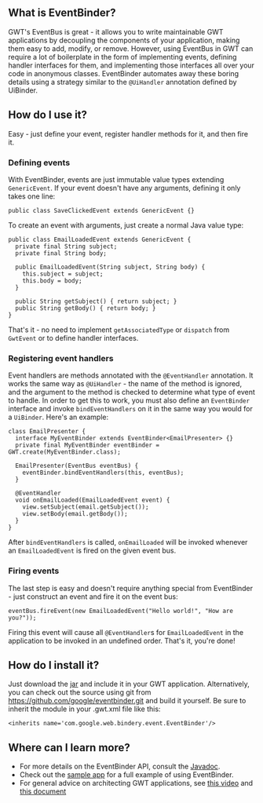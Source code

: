 ## What is EventBinder?


GWT's EventBus is great - it allows you to write maintainable GWT applications
by decoupling the components of your application, making them easy to add,
modify, or remove. However, using EventBus in GWT can require a lot of 
boilerplate in the form of implementing events, defining handler interfaces for
them, and implementing those interfaces all over your code in anonymous classes.
EventBinder automates away these boring details using a strategy similar to the
`@UiHandler` annotation defined by UiBinder.

## How do I use it?

Easy - just define your event, register handler methods for it, and then fire 
it.

### Defining events

With EventBinder, events are just immutable value types extending 
`GenericEvent`. If your event doesn't have any arguments, defining it
only takes one line:

    public class SaveClickedEvent extends GenericEvent {}

To create an event with arguments, just create a normal Java value type:

    public class EmailLoadedEvent extends GenericEvent {
      private final String subject;
      private final String body;

      public EmailLoadedEvent(String subject, String body) {
        this.subject = subject;
        this.body = body;
      }

      public String getSubject() { return subject; }
      public String getBody() { return body; }
    }

That's it - no need to implement `getAssociatedType` or `dispatch` from
`GwtEvent` or to define handler interfaces.

### Registering event handlers

Event handlers are methods annotated with the `@EventHandler` annotation. It
works the same way as `@UiHandler` - the name of the method is ignored, and
the argument to the method is checked to determine what type of event to
handle. In order to get this to work, you must also define an `EventBinder` 
interface and invoke `bindEventHandlers` on it in the same way you would for a 
`UiBinder`. Here's an example:

    class EmailPresenter {
      interface MyEventBinder extends EventBinder<EmailPresenter> {}
      private final MyEventBinder eventBinder = GWT.create(MyEventBinder.class);

      EmailPresenter(EventBus eventBus) {
        eventBinder.bindEventHandlers(this, eventBus);
      }

      @EventHandler
      void onEmailLoaded(EmailLoadedEvent event) {
        view.setSubject(email.getSubject());
        view.setBody(email.getBody());
      }
    }

After `bindEventHandlers` is called, `onEmailLoaded` will be invoked whenever an
`EmailLoadedEvent` is fired on the given event bus.

### Firing events

The last step is easy and doesn't require anything special from EventBinder -
just construct an event and fire it on the event bus:

    eventBus.fireEvent(new EmailLoadedEvent("Hello world!", "How are you?"));

Firing this event will cause all `@EventHandler`s for `EmailLoadedEvent` in the
application to be invoked in an undefined order. That's it, you're done!

## How do I install it?

Just download the [jar][1] and include it in your GWT application. 
Alternatively, you can check out the source using git from
<https://github.com/google/eventbinder.git> and build it yourself. Be sure to
inherit the module in your .gwt.xml file like this:

    <inherits name='com.google.web.bindery.event.EventBinder'/>

## Where can I learn more?

 * For more details on the EventBinder API, consult the [Javadoc][2].
 * Check out the [sample app][3] for a full example of using EventBinder.
 * For general advice on architecting GWT applications, see [this video][4]
   and [this document][5]

[1]: TODO
[2]: http://google.github.io/gwteventbinder/javadoc/
[3]: https://github.com/google/gwteventbinder/tree/master/sample/src/sample/client
[4]: http://www.youtube.com/watch?v=PDuhR18-EdM
[5]: https://developers.google.com/web-toolkit/articles/mvp-architecture

